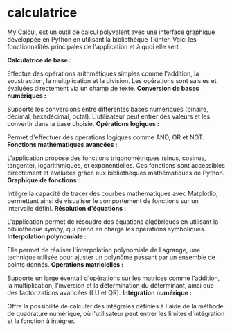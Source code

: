 # calculatrice


My Calcul, est un outil de calcul polyvalent avec une interface graphique développée en Python en utilisant la bibliothèque Tkinter. Voici les fonctionnalités principales de l'application et à quoi elle sert :

   **Calculatrice de base :**

Effectue des opérations arithmétiques simples comme l'addition, la soustraction, la multiplication et la division.
Les opérations sont saisies et évaluées directement via un champ de texte.
  **Conversion de bases numériques :**

Supporte les conversions entre différentes bases numériques (binaire, décimal, hexadécimal, octal).
L'utilisateur peut entrer des valeurs et les convertir dans la base choisie.
   **Opérations logiques :**

Permet d'effectuer des opérations logiques comme AND, OR et NOT.
   **Fonctions mathématiques avancées :**

L'application propose des fonctions trigonométriques (sinus, cosinus, tangente), logarithmiques, et exponentielles.
Ces fonctions sont accessibles directement et évaluées grâce aux bibliothèques mathématiques de Python.
   **Graphique de fonctions :**

Intègre la capacité de tracer des courbes mathématiques avec Matplotlib, permettant ainsi de visualiser le comportement de fonctions sur un intervalle défini.
   **Résolution d'équations :**

L'application permet de résoudre des équations algébriques en utilisant la bibliothèque sympy, qui prend en charge les opérations symboliques.
    **Interpolation polynomiale :**

Elle permet de réaliser l'interpolation polynomiale de Lagrange, une technique utilisée pour ajuster un polynôme passant par un ensemble de points donnés.
    **Opérations matricielles :**

Supporte un large éventail d'opérations sur les matrices comme l'addition, la multiplication, l'inversion et la détermination du déterminant, ainsi que des factorizations avancées (LU et QR).
    **Intégration numérique :**

Offre la possibilité de calculer des intégrales définies à l'aide de la méthode de quadrature numérique, où l'utilisateur peut entrer les limites d'intégration et la fonction à intégrer.
